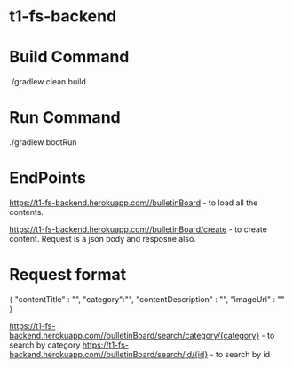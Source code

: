 # t1-fs-backend

# Build Command 

./gradlew clean build

# Run Command  

./gradlew bootRun

# EndPoints

https://t1-fs-backend.herokuapp.com//bulletinBoard - to load all the contents.

https://t1-fs-backend.herokuapp.com//bulletinBoard/create - to create content. Request is a json body and resposne also.

# Request format 

{
	"contentTitle" : "",
	"category":"",
	"contentDescription" : "",
	"imageUrl" : ""
}

https://t1-fs-backend.herokuapp.com//bulletinBoard/search/category/{category} - to search by category
https://t1-fs-backend.herokuapp.com//bulletinBoard/search/id/{id} - to search by id
